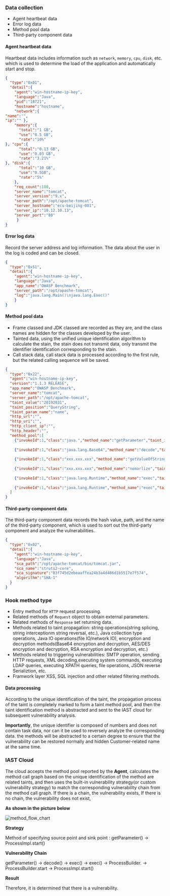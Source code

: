 ### Data collection

- Agent heartbeat data
- Error log data 
- Method pool data
- Third-party component data
 
#### **Agent** heartbeat data

Heartbeat data includes information such as `network`, `memory`, `cpu`, `disk`, etc. which is used to determine the load of the application and automatically start and stop.

```json
{
  "type":"0x01",
  "detail":{
    "agent":"win-hostname-ip-key",
    "language":"Java",
    "pid":"18721",
    "hostname":"hostname",
    "network":{
"name":"",
"ip":"" },
    "memory":{
      "total":"1 GB",
      "use":"0.5 GB",
      "rate":"10%"
}, "cpu":{
      "total":"0.13 GB",
      "use":"0.03 GB",
      "rate":"3.21%"
}, "disk":{
      "total":"10 GB",
      "use":"0.5GB",
      "rate":"5%"
    },
    "req_count":100,
    "server_name":"tomcat",
    "server_version":"9.x",
    "server_path":"/opt/apache-tomcat",
    "server_hostname":"ecs-beijing-001",
    "server_ip":"10.12.10.13",
    "server_port":"80"
     } 
}
```



#### Error log data

Record the server address and log information. The data about the user in the log is coded and can be closed.

```json
{
  "type":"0x51",
  "detail":{
    "agent":"win-hostname-ip-key",
    "language":"Java",
    "app_name":"OWASP Benchmark",
    "server_path":"/opt/apache-tomcat",
    "log":"java.lang.Main()\njava.lang.Exec()"
	} 
}
```



#### Method pool data

- Frame classed and JDK classed are recorded as they are, and the class names are hidden for the classes developed by the user.
- Tainted data, using the unified unique identification algorithm to calculate the stain, the stain does not transmit data, only transmit the identifier identification corresponding to the stain.
- Call stack data, call stack data is processed according to the first rule, but the related calling sequence will be saved.

```json
{
  "type":"0x22",
  "agent":"win-hostname-ip-key",
  "version":"1.1.3 RELEASE",
  "app_name":"OWASP Benchmark",
  "server_name":"tomcat",
  "server_path":"/opt/apache-tomcat",
  "taint_value":"20192031",
  "taint_position":"QueryString",
  "taint_param_name":"name",
  "http_url":"",
  "http_uri":"",
  "http_client_ip":"",
  "http_header":"",
  "method_pool":[
    {"invokeId":1,"class":"java.","method_name":"getParameter","taint_in":"name", "taint_out":"20192031", "stack":[]}, 
    
    {"invokeId":1,"class":"java.lang.Base64","method_name":"decode","taint_in":"20192031", "taint_out":"20192032", "stack":[]},
    
    {"invokeId":1,"class":"xxx.xxx.xxx","method_name":"getValueOfString","taint_in":"20192032", "taint_out":"20192033", "stack":[]},
    
    {"invokeId":1,"class":"xxx.xxx.xxx","method_name":"nomarlize","taint_in":"20192033", "taint_out":"20192034", "stack":[]},
    
    {"invokeId":1,"class":"java.lang.Runtime","method_name":"exec","taint_in":"20192034", "taint_out":"20192035", "stack":[]},
    
    {"invokeId":1,"class":"java.lang.Runtime","method_name":"exec","taint_in":"20192035", "taint_out":"20192036", "stack":[]}
  ] 
}
```



#### Third-party component data

The third-party component data records the hash value, path, and the name of the third-party component, which is used to sort out the third-party component and analyze the vulnerabilities.

```json
{
  "type":"0x02",
  "detail":{
    "agent":"win-hostname-ip-key",
    "language":"Java",
    "sca_path":"/opt/apache-tomcat/bin/tomcat.jar",
    "sca_name":"struts2-core",
    "sca_signature":"83f745d2ebeaaffea24b3a4d486d1b5517e7f574",
    "algorithm":"SHA-1"
  }
}
```

### **Hook** method type 

- Entry method for `HTTP` request processing.
- Related methods of `Request` object to obtain external parameters.
- Related methods of `Response` set returning data.
- Methods related to taint propagation: string operations(string splicing, string interceptionm string reversal, etc.), Java collection type operations, Java IO operations(file IO/network IO), encryption and decryption methods(Base64 encryption and decryption, AES/DES encryption and decryption, RSA encryption and decryption, etc.)
- Methods related to triggering vulnerabilities: SMTP operation, sending HTTP requests, XML decoding,executing system commands, executing LDAP queries,  executing XPATH queries, file operations, JSON reverse Serializtion, etc.
- Framwork layer XSS, SQL injection and other related filtering methods.

#### Data processing 

According to the unique identification of the taint, the propagation process of the taint is completely marked to form a taint method pool, and then the taint identification method is abstracted and sent to the IAST cloud for subsequent vulnerability analysis.

**Importantly**, the unique identifier is composed of numbers and  does not contain task data, nor can it be used to reversely analyze the corresponding data. the methods will be abstracted to a certain degree to ensure that the vulnerability can be restored normally and hidden Customer-related name at the same time.

### **IAST** Cloud

The cloud accepts the method pool reported by the **Agent**, calculates the method call graph based on the unique identification of the method are related taints, and then uses the built-in vulnerability strategy(or custom vulnerability strategy) to match the corresponding vulnerability chain from the method call graph. If there is a chain, the vulnerability exists, If there is no chain, the vulnerability does not exist,

**As shown in the picture below**

![method_flow_chart](https://hxsecurity.github.io/DongTai-Doc/doc/assets/features/method_flow_charts.png)

**Strategy**

Method of specifying source point and sink point : getParameter() -> ProcessImpl.start()

**Vulnerability Chain**

getParameter() -> decode() -> exec() -> exec() -> ProcessBuilder.<init> -> ProcessBuilder.start -> ProcessImpl.start()

**Result**

Therefore, it is determined that there is a vulnerability.
